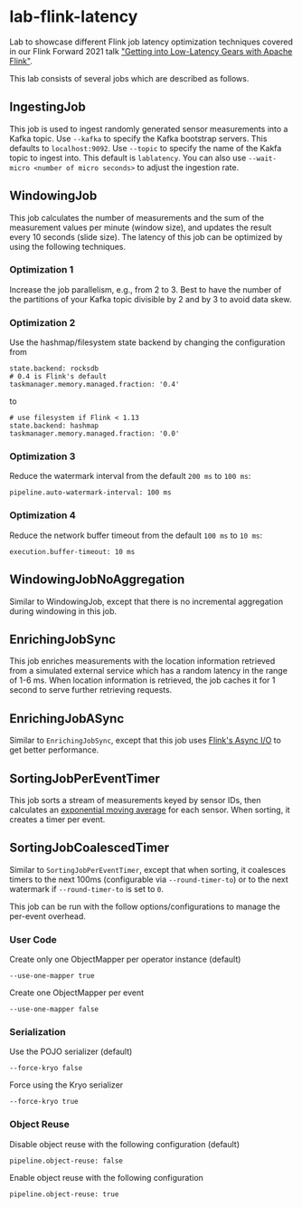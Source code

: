lab-flink-latency
=================

Lab to showcase different Flink job latency optimization techniques covered in our Flink Forward 2021 talk
["Getting into Low-Latency Gears with Apache Flink"](https://www.flink-forward.org/global-2021/conference-program#getting-into-low-latency-gears-with-apache-flink).

This lab consists of several jobs which are described as follows.

## IngestingJob

This job is used to ingest randomly generated sensor measurements into a Kafka topic. Use `--kafka` to specify the
Kafka bootstrap servers. This defaults to `localhost:9092`. Use `--topic` to specify the name of the Kakfa topic to
ingest into. This default is `lablatency`. You can also use
`--wait-micro <number of micro seconds>` to adjust the ingestion rate.

## WindowingJob

This job calculates the number of measurements and the sum of the measurement values per minute (window size), and updates the
result every 10 seconds (slide size). The latency of this job can be optimized by using the following techniques.

### Optimization 1
Increase the job parallelism, e.g., from 2 to 3. Best to have the number of the partitions of your Kafka topic
divisible by 2 and by 3 to avoid data skew.

### Optimization 2
Use the hashmap/filesystem state backend by changing the configuration from

    state.backend: rocksdb
    # 0.4 is Flink's default
    taskmanager.memory.managed.fraction: '0.4'

to

    # use filesystem if Flink < 1.13
    state.backend: hashmap
    taskmanager.memory.managed.fraction: '0.0'

### Optimization 3
Reduce the watermark interval from the default `200 ms` to `100 ms`:

    pipeline.auto-watermark-interval: 100 ms

### Optimization 4
Reduce the network buffer timeout from the default `100 ms` to `10 ms`:

    execution.buffer-timeout: 10 ms

## WindowingJobNoAggregation

Similar to WindowingJob, except that there is no incremental aggregation during windowing in this job.

## EnrichingJobSync

This job enriches measurements with the location information retrieved from a simulated external service which has a
random latency in the range of 1-6 ms. When location information is retrieved, the job caches it for 1 second to serve further
retrieving requests.

## EnrichingJobASync

Similar to `EnrichingJobSync`, except that this job uses
[Flink's Async I/O](https://nightlies.apache.org/flink/flink-docs-release-1.14/docs/dev/datastream/operators/asyncio/)
to get better performance.

## SortingJobPerEventTimer

This job sorts a stream of measurements keyed by sensor IDs, then calculates an
[exponential moving average](https://en.wikipedia.org/wiki/Moving_average#Exponential_moving_average ) for each
sensor. When sorting, it creates a timer per event.

## SortingJobCoalescedTimer

Similar to `SortingJobPerEventTimer`, except that when sorting, it coalesces timers to the next 100ms (configurable
via `--round-timer-to`) or to the next watermark if `--round-timer-to` is set to `0`.

This job can be run with the follow options/configurations to manage the per-event overhead.

### User Code

Create only one ObjectMapper per operator instance (default)

    --use-one-mapper true

Create one ObjectMapper per event

    --use-one-mapper false

### Serialization

Use the POJO serializer  (default)

    --force-kryo false

Force using the Kryo serializer

    --force-kryo true

### Object Reuse

Disable object reuse with the following configuration (default)

    pipeline.object-reuse: false

Enable object reuse with the following configuration

    pipeline.object-reuse: true
